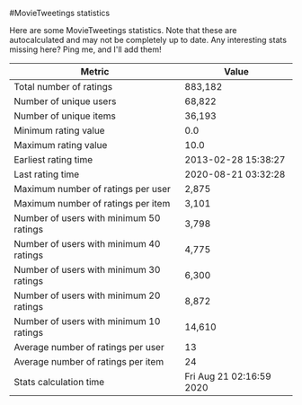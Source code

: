 #MovieTweetings statistics

Here are some MovieTweetings statistics. Note that these are autocalculated and may not be completely up to date. Any interesting stats missing here? Ping me, and I'll add them!

Metric | Value
--- | ---
Total number of ratings                 | 883,182
Number of unique users                  | 68,822
Number of unique items                  | 36,193
Minimum rating value                    | 0.0
Maximum rating value                    | 10.0
Earliest rating time                    | 2013-02-28 15:38:27
Last rating time                        | 2020-08-21 03:32:28
Maximum number of ratings per user      | 2,875
Maximum number of ratings per item      | 3,101
Number of users with minimum 50 ratings | 3,798
Number of users with minimum 40 ratings | 4,775
Number of users with minimum 30 ratings | 6,300
Number of users with minimum 20 ratings | 8,872
Number of users with minimum 10 ratings | 14,610
Average number of ratings per user      | 13
Average number of ratings per item      | 24
Stats calculation time                  | Fri Aug 21 02:16:59 2020

